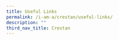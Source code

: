 ```yaml
---
title: Useful Links
permalink: /i-am-a/crestan/useful-links/
description: ""
third_nav_title: Crestan
---
```

